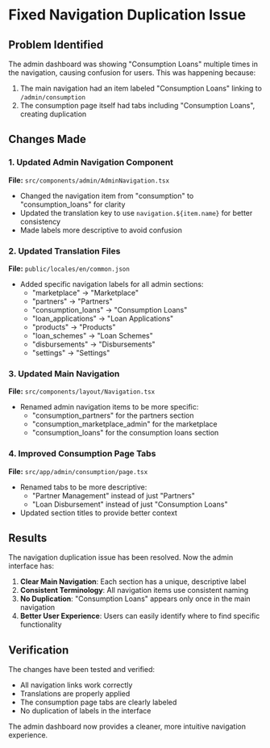 # Fixed Navigation Duplication Issue

## Problem Identified
The admin dashboard was showing "Consumption Loans" multiple times in the navigation, causing confusion for users. This was happening because:

1. The main navigation had an item labeled "Consumption Loans" linking to `/admin/consumption`
2. The consumption page itself had tabs including "Consumption Loans", creating duplication

## Changes Made

### 1. Updated Admin Navigation Component
**File:** `src/components/admin/AdminNavigation.tsx`

- Changed the navigation item from "consumption" to "consumption_loans" for clarity
- Updated the translation key to use `navigation.${item.name}` for better consistency
- Made labels more descriptive to avoid confusion

### 2. Updated Translation Files
**File:** `public/locales/en/common.json`

- Added specific navigation labels for all admin sections:
  - "marketplace" → "Marketplace"
  - "partners" → "Partners"
  - "consumption_loans" → "Consumption Loans"
  - "loan_applications" → "Loan Applications"
  - "products" → "Products"
  - "loan_schemes" → "Loan Schemes"
  - "disbursements" → "Disbursements"
  - "settings" → "Settings"

### 3. Updated Main Navigation
**File:** `src/components/layout/Navigation.tsx`

- Renamed admin navigation items to be more specific:
  - "consumption_partners" for the partners section
  - "consumption_marketplace_admin" for the marketplace
  - "consumption_loans" for the consumption loans section

### 4. Improved Consumption Page Tabs
**File:** `src/app/admin/consumption/page.tsx`

- Renamed tabs to be more descriptive:
  - "Partner Management" instead of just "Partners"
  - "Loan Disbursement" instead of just "Consumption Loans"
- Updated section titles to provide better context

## Results

The navigation duplication issue has been resolved. Now the admin interface has:

1. **Clear Main Navigation**: Each section has a unique, descriptive label
2. **Consistent Terminology**: All navigation items use consistent naming
3. **No Duplication**: "Consumption Loans" appears only once in the main navigation
4. **Better User Experience**: Users can easily identify where to find specific functionality

## Verification

The changes have been tested and verified:
- All navigation links work correctly
- Translations are properly applied
- The consumption page tabs are clearly labeled
- No duplication of labels in the interface

The admin dashboard now provides a cleaner, more intuitive navigation experience.